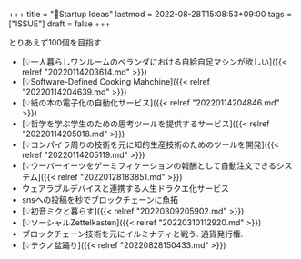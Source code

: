 +++
title = "🔬Startup Ideas"
lastmod = 2022-08-28T15:08:53+09:00
tags = ["ISSUE"]
draft = false
+++

とりあえず100個を目指す.

-   [💡一人暮らしワンルームのベランダにおける自給自足マシンが欲しい]({{< relref "20220114203614.md" >}})
-   [💡Software-Defined Cooking Mahchine]({{< relref "20220114204639.md" >}})
-   [💡紙の本の電子化の自動化サービス]({{< relref "20220114204846.md" >}})
-   [💡哲学を学ぶ学生のための思考ツールを提供するサービス]({{< relref "20220114205018.md" >}})
-   [💡コンパイラ周りの技術を元に知的生産技術のためのツールを開発]({{< relref "20220114205119.md" >}})
-   [💡ウーバーイーツをゲーミフィケーションの報酬として自動注文できるシステム]({{< relref "20220128183851.md" >}})
-   ウェアラブルデバイスと連携する人生ドラクエ化サービス
-   snsへの投稿を秒でブロックチェーンに魚拓
-   [💡初音ミクと暮らす]({{< relref "20220309205902.md" >}})
-   [💡ソーシャルZettelkasten]({{< relref "20220310112920.md" >}})
-   ブロックチェーン技術を元にイルミナティと戦う. 通貨発行権.
-   [💡テクノ盆踊り]({{< relref "20220828150433.md" >}})
